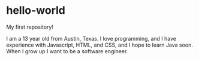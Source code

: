 # hello-world
My first repository!

I am a 13 year old from Austin, Texas. I love programming, and I have experience with Javascript, HTML, and CSS, and I hope to learn Java soon. When I grow up I want to be a software engineer.
